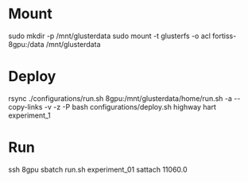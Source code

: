 # Mount
sudo mkdir -p /mnt/glusterdata
sudo mount -t glusterfs -o acl fortiss-8gpu:/data /mnt/glusterdata


# Deploy
rsync ./configurations/run.sh  8gpu:/mnt/glusterdata/home/run.sh -a --copy-links -v -z -P
bash configurations/deploy.sh highway hart experiment_1

# Run
ssh 8gpu
sbatch run.sh experiment_01
sattach 11060.0
